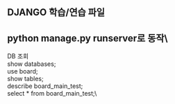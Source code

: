 DJANGO 학습/연습 파일
---------------
python manage.py runserver로 동작\
---------------
DB 조회\
show databases;\
use board;\
show tables;\
describe board_main_test;\
select * from board_main_test;\